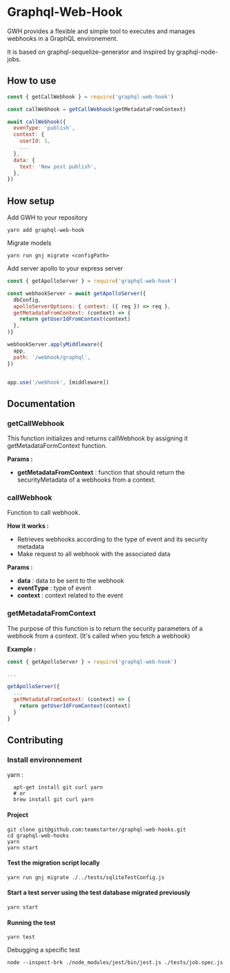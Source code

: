 # Graphql-Web-Hook

GWH provides a flexible and simple tool to executes and manages webhooks in a GraphQL environement.

It is based on graphql-sequelize-generator and inspired by graphql-node-jobs.

## How to use
```js
const { getCallWebhook } = require('graphql-web-hook')

const callWebhook = getCallWebhook(getMetadataFromContext)

await callWebhook({
  evenType: 'publish',
  context: {
    userId: 1,
    ...
  },
  data: {
    text: 'New post publish',
  },
})
```

## How setup

Add GWH to your repository

```
yarn add graphql-web-hook
```

Migrate models

```
yarn run gnj migrate <configPath>
```

Add server apollo to your express server

```js
const { getApolloServer } = require('graphql-web-hook')

const webhookServer = await getApolloServer({
  dbConfig,
  apolloServerOptions: { context: ({ req }) => req },
  getMetadataFromContext: (context) => {
    return getUserIdFromContext(context)
  },
)}

webhookServer.applyMiddleware({
  app,
  path: '/webhook/graphql',
})


app.use('/webhook', [middleware])
```

## Documentation

### getCallWebhook

This function initializes and returns callWebhook by assigning it getMetadataFormContext function.

**Params :**

- **getMetadataFromContext** : function that should return the securityMetadata of a webhooks from a context.

### callWebhook

Function to call webhook.

**How it works :** <br />

- Retrieves webhooks according to the type of event and its security metadata
- Make request to all webhook with the associated data

**Params :**

- **data** : data to be sent to the webhook
- **eventType** : type of event
- **context** : context related to the event

### getMetadataFromContext

The purpose of this function is to return the security parameters of a webhook from a context. (It's called when you fetch a webhook)

**Example :**

```js
const { getApolloServer } = require('graphql-web-hook')

...

getApolloServer({
  ...
  getMetadataFromContext: (context) => {
    return getUserIdFromContext(context)
  }
}
```

## Contributing

### Install environnement

yarn :

```
  apt-get install git curl yarn
  # or
  brew install git curl yarn
```

#### Project

```
git clone git@github.com:teamstarter/graphql-web-hooks.git
cd graphql-web-hooks
yarn
yarn start
```

#### Test the migration script locally

```
yarn run gnj migrate ./../tests/sqliteTestConfig.js
```

#### Start a test server using the test database migrated previously

```
yarn start
```

#### Running the test

```
yarn test
```

Debugging a specific test

```
node --inspect-brk ./node_modules/jest/bin/jest.js ./tests/job.spec.js
```
